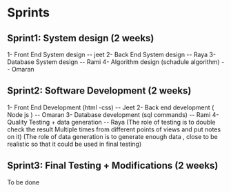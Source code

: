 # Sprints

## Sprint1: System design (2 weeks)
1- Front End System design  -- jeet
2- Back End System design  -- Raya
3- Database System design -- Rami
4- Algorithm design (schadule algorithm) -- Omaran

## Sprint2: Software Development (2 weeks)
1- Front End Development (html -css)  -- Jeet
2- Back end development ( Node js ) -- Omaran
3- Database development (sql commands) -- Rami 
4- Quality Testing + data generation  -- Raya
(The role of testing is to double check the result Multiple times from different points of views and put notes on it)
(The role of data generation is to generate enough data , close to be realistic so that it could be used in final testing)

## Sprint3: Final Testing + Modifications (2 weeks)

To  be done 

